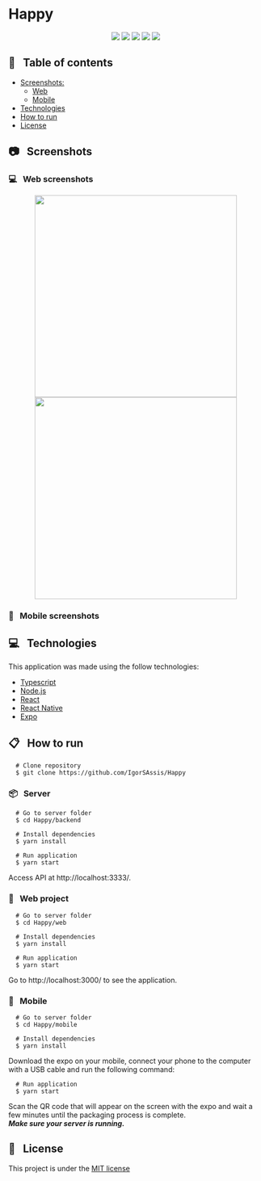 # Happy

<p align="center">
  <img src="https://img.shields.io/badge/Happy-NLW%203.0-15B6D6?logo=data:image/png;base64,iVBORw0KGgoAAAANSUhEUgAAABAAAAAQCAMAAAAoLQ9TAAAALVBMVEVHcExxWsF0XMJzXMJxWcFsUsD///9jRrzY0u6Xh9Gsn9n39fyMecy0qd2bjNJWBT0WAAAABHRSTlMA2Do606wF2QAAAGlJREFUGJVdj1cWwCAIBLEsRU3uf9xobDH8+GZwUYi8i6ucJwrxKE+7D0G9Q4vlYqtmCSjndr4CgCgzlyFgfKfKCVO0LrPKjmiqMxGXkJwNnXskqWG+1oSM+BSwD8f29YLNjvx/OQrn+g99oQSoNmt3PgAAAABJRU5ErkJggg=="></img>
  <img src="https://img.shields.io/github/last-commit/IgorSAssis/Happy?color=15B6D6"></img> 
  <img src="https://img.shields.io/github/languages/top/IgorSAssis/Happy?color=15B6D6&logo=Typescript&logoColor=blue"></img>
  <img src="https://img.shields.io/github/repo-size/IgorSAssis/Happy?color=15B6D6"></img>
  <img src="https://img.shields.io/github/license/IgorSAssis/Happy?color=15B6D6"></img>
</p>

## :pushpin: &nbsp; Table of contents

* [Screenshots:](#Screenshots)
  * [Web](#Web)
  * [Mobile](#Mobile)
* [Technologies](#Technologies)
* [How to run](#HowToRun)
* [License](#Licence)

<a name="Screenshots" />

## :camera: &nbsp; Screenshots

<a name="Web" />

### :computer: &nbsp; Web screenshots

<p align="center">
  <img src="" width="400" /> 
  <img src="" width="400" /> 
</p>

<a name="Mobile" />

### :iphone: &nbsp; Mobile screenshots

<a name="Technologies" />

## :computer: &nbsp; Technologies
This application was made using the follow technologies:

* [Typescript](https://www.typescriptlang.org/)
* [Node.js](https://nodejs.org/en/)
* [React](https://reactjs.org/)
* [React Native](https://reactnative.dev/)
* [Expo](https://expo.io/learn)

<a name="HowToRun" />

## :clipboard: &nbsp; How to run

```shell
  # Clone repository
  $ git clone https://github.com/IgorSAssis/Happy
```
### :package: &nbsp; Server

```shell
  # Go to server folder
  $ cd Happy/backend
  
  # Install dependencies
  $ yarn install
  
  # Run application
  $ yarn start
```
Access API at http://localhost:3333/.

### :milky_way: &nbsp; Web project

```shell
  # Go to server folder
  $ cd Happy/web
  
  # Install dependencies
  $ yarn install
  
  # Run application
  $ yarn start
```

Go to http://localhost:3000/ to see the application.

### :iphone: &nbsp; Mobile

```shell
  # Go to server folder
  $ cd Happy/mobile
  
  # Install dependencies
  $ yarn install
```
Download the expo on your mobile, connect your phone to the computer with a USB cable and run the following command:

```shell
  # Run application
  $ yarn start
```

Scan the QR code that will appear on the screen with the expo and wait a few minutes until the packaging process is complete.
<br/>***Make sure your server is running.***

<a name="Licence" />

## :page_facing_up: &nbsp; License
This project is under the  [MIT license](https://github.com/IgorSAssis/Proffy/blob/master/LICENSE)
